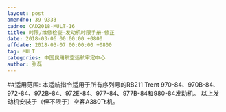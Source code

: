```yaml
---
layout: post
amendno: 39-9333
cadno: CAD2018-MULT-16
title: 时限/维修检查-发动机时限手册-修正
date: 2018-03-06 00:00:00 +0800
effdate: 2018-03-07 00:00:00 +0800
tag: MULT
categories: 中国民用航空适航审定中心
author: 张磊
---
```


##适用范围:
本适航指令适用于所有序列号的RB211 Trent 970-84、970B-84、972-84、972B-84、972E-84、977-84、977B-84和980-84发动机。
以上发动机安装于（但不限于）空客A380飞机。


